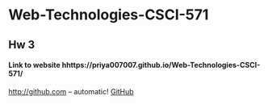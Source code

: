 # Web-Technologies-CSCI-571

## Hw 3
#### **Link to website** hhttps://priya007007.github.io/Web-Technologies-CSCI-571/

http://github.com – automatic! [GitHub](http://github.com) 

